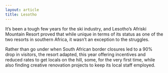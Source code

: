 ```yaml
---
layout: article
title: Lesotho
---
```

It’s been a tough few years for the ski industry, and Lesotho’s Afriski Mountain Resort proved that while unique in terms of its status as one of the two resorts in southern Africa, it wasn’t an exception to the struggles.

Rather than go under when South African border closures led to a 90% drop in visitors, the resort adapted, this year offering incentives and reduced rates to get locals on the hill, some, for the very first time, while also finding creative renovation projects to keep its local staff employed.